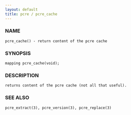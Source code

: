 ```yaml
---
layout: default
title: pcre / pcre_cache
---
```


### NAME

    pcre_cache() - return content of the pcre cache

### SYNOPSIS

    mapping pcre_cache(void);

### DESCRIPTION

    returns content of the pcre cache (not all that useful).

### SEE ALSO

    pcre_extract(3), pcre_version(3), pcre_replace(3)
